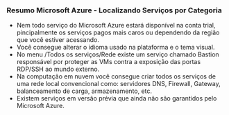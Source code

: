 ### Resumo Microsoft Azure - Localizando Serviços por Categoria

- Nem todo serviço do Microsoft Azure estará disponível na conta trial, pincipalmente os serviços pagos mais caros ou dependendo da região que você estiver acessando.
- Você consegue alterar o idioma usado na plataforma e o tema visual.
- No menu /Todos os serviços/Rede existe um serviço chamado Bastion responsável por proteger as VMs contra a exposição das portas RDP/SSH ao mundo externo.
- Na computação em nuvem você consegue criar todos os serviços de uma rede local convencional como: servidores DNS, Firewall, Gateway, balanceamento de carga, armazenamento, etc.
- Existem serviços em versão prévia que ainda não são garantidos pelo Microsoft Azure.

